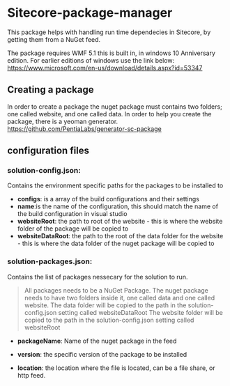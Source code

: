 # Sitecore-package-manager
This package helps with handling run time dependecies in Sitecore, by getting them from a NuGet feed.

The package requires WMF 5.1 this is built in, in windows 10 Anniversary edition. 
For earlier editions of windows use the link below:
https://www.microsoft.com/en-us/download/details.aspx?id=53347

## Creating a package 
In order to create a package the nuget package must contains two folders; one called website, and one called data.
In order to help you create the package, there is a yeoman generator. 
https://github.com/PentiaLabs/generator-sc-package

## configuration files
### solution-config.json:
Contains the environment specific paths for the packages to be installed to

- **configs**: is a array of the build configurations and their settings
- **name**:is the name of the configuration, this should match the name of the build configuration in visual studio
- **websiteRoot**: the path to root of the website - this is where the website folder of the package will be copied to
- **websiteDataRoot**: the path to the root of the data folder for the website - this is where the data folder of the nuget package will be copied to


### solution-packages.json:
Contains the list of packages nessecary for the solution to run.

> All packages needs to be a NuGet Package.
The nuget package needs to have two folders inside it, one called data and one called website. 
The data folder will be copied to the path in the solution-config.json setting called websiteDataRoot
The website folder will be copied to the path in the solution-config.json setting called websiteRoot

- **packageName**: Name of the nuget package in the feed

- **version**: the specific version of the package to be installed

- **location**: the location where the file is located, can be a file share, or http feed.